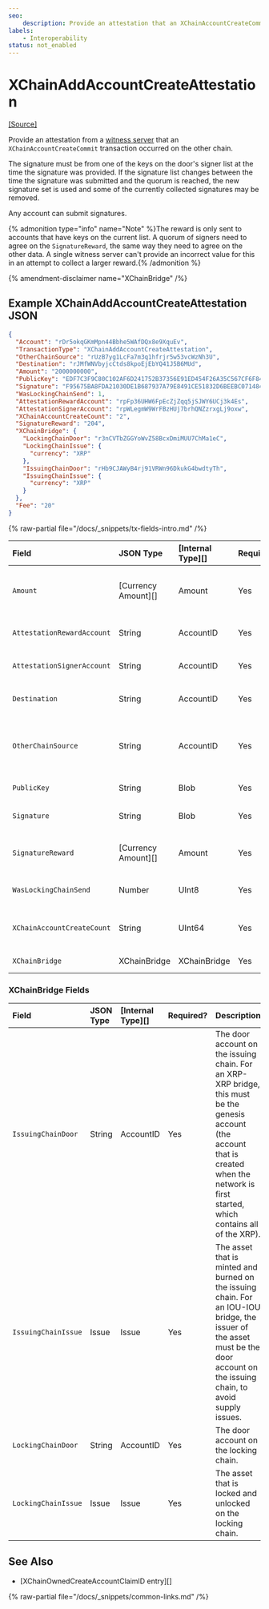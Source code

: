 ```yaml
---
seo:
    description: Provide an attestation that an XChainAccountCreateCommit transaction occurred on another chain, for a cross-chain bridge.
labels:
    - Interoperability
status: not_enabled
---
```

# XChainAddAccountCreateAttestation
[[Source]](https://github.com/XRPLF/rippled/blob/master/src/ripple/protocol/impl/TxFormats.cpp#L447-L464 "Source")

Provide an attestation from a [witness server](../../../../concepts/xrpl-sidechains/witness-servers.md) that an `XChainAccountCreateCommit` transaction occurred on the other chain.

The signature must be from one of the keys on the door's signer list at the time the signature was provided. If the signature list changes between the time the signature was submitted and the quorum is reached, the new signature set is used and some of the currently collected signatures may be removed.

Any account can submit signatures.

{% admonition type="info" name="Note" %}The reward is only sent to accounts that have keys on the current list. A quorum of signers need to agree on the `SignatureReward`, the same way they need to agree on the other data. A single witness server can't provide an incorrect value for this in an attempt to collect a larger reward.{% /admonition %}

{% amendment-disclaimer name="XChainBridge" /%}

## Example XChainAddAccountCreateAttestation JSON

```json
{
  "Account": "rDr5okqGKmMpn44Bbhe5WAfDQx8e9XquEv",
  "TransactionType": "XChainAddAccountCreateAttestation",
  "OtherChainSource": "rUzB7yg1LcFa7m3q1hfrjr5w53vcWzNh3U",
  "Destination": "rJMfWNVbyjcCtds8kpoEjEbYQ41J5B6MUd",
  "Amount": "2000000000",
  "PublicKey": "EDF7C3F9C80C102AF6D241752B37356E91ED454F26A35C567CF6F8477960F66614",
  "Signature": "F95675BA8FDA21030DE1B687937A79E8491CE51832D6BEEBC071484FA5AF5B8A0E9AFF11A4AA46F09ECFFB04C6A8DAE8284AF3ED8128C7D0046D842448478500",
  "WasLockingChainSend": 1,
  "AttestationRewardAccount": "rpFp36UHW6FpEcZjZqq5jSJWY6UCj3k4Es",
  "AttestationSignerAccount": "rpWLegmW9WrFBzHUj7brhQNZzrxgLj9oxw",
  "XChainAccountCreateCount": "2",
  "SignatureReward": "204",
  "XChainBridge": {
    "LockingChainDoor": "r3nCVTbZGGYoWvZ58BcxDmiMUU7ChMa1eC",
    "LockingChainIssue": {
      "currency": "XRP"
    },
    "IssuingChainDoor": "rHb9CJAWyB4rj91VRWn96DkukG4bwdtyTh",
    "IssuingChainIssue": {
      "currency": "XRP"
    }
  },
  "Fee": "20"
}
```


{% raw-partial file="/docs/_snippets/tx-fields-intro.md" /%}

| Field                      | JSON Type           | [Internal Type][] | Required? | Description |
|:---------------------------|:--------------------|:------------------|:----------|:------------|
| `Amount`                   | [Currency Amount][] | Amount            | Yes       | The amount committed by the `XChainAccountCreateCommit` transaction on the source chain. |
| `AttestationRewardAccount` | String              | AccountID         | Yes       | The account that should receive this signer's share of the `SignatureReward`. |
| `AttestationSignerAccount` | String              | AccountID         | Yes       | The account on the door account's signer list that is signing the transaction. |
| `Destination`              | String              | AccountID         | Yes       | The destination account for the funds on the destination chain. |
| `OtherChainSource`         | String              | AccountID         | Yes       | The account on the source chain that submitted the `XChainAccountCreateCommit` transaction that triggered the event associated with the attestation. |
| `PublicKey`                | String              | Blob              | Yes       | The public key used to verify the signature. |
| `Signature`                | String              | Blob              | Yes       | The signature attesting to the event on the other chain. |
| `SignatureReward`          | [Currency Amount][] | Amount            | Yes       | The signature reward paid in the `XChainAccountCreateCommit` transaction. |
| `WasLockingChainSend`      | Number              | UInt8             | Yes       | A boolean representing the chain where the event occurred. |
| `XChainAccountCreateCount` | String              | UInt64            | Yes       | The counter that represents the order that the claims must be processed in. |
| `XChainBridge`             | XChainBridge        | XChainBridge      | Yes       | The bridge associated with the attestation. |


### XChainBridge Fields

| Field               | JSON Type | [Internal Type][] | Required? | Description     |
|:--------------------|:----------|:------------------|:----------|:----------------|
| `IssuingChainDoor`  | String    | AccountID         | Yes       | The door account on the issuing chain. For an XRP-XRP bridge, this must be the genesis account (the account that is created when the network is first started, which contains all of the XRP). |
| `IssuingChainIssue` | Issue     | Issue             | Yes       | The asset that is minted and burned on the issuing chain. For an IOU-IOU bridge, the issuer of the asset must be the door account on the issuing chain, to avoid supply issues. |
| `LockingChainDoor`  | String    | AccountID         | Yes       | The door account on the locking chain. |
| `LockingChainIssue` | Issue     | Issue             | Yes       | The asset that is locked and unlocked on the locking chain. |

## See Also

- [XChainOwnedCreateAccountClaimID entry][]

{% raw-partial file="/docs/_snippets/common-links.md" /%}
